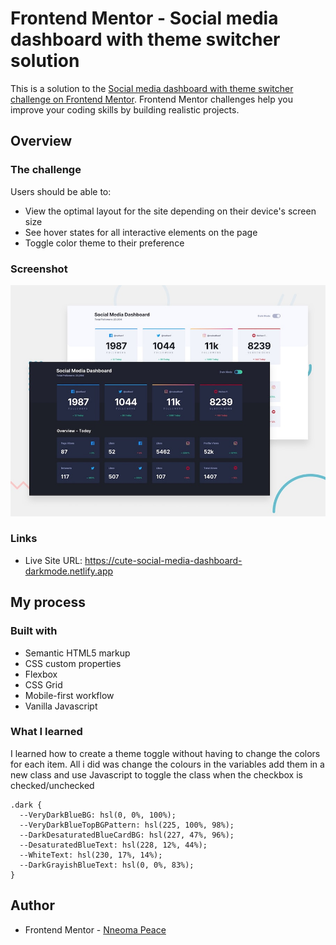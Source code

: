 # Frontend Mentor - Social media dashboard with theme switcher solution

This is a solution to the [Social media dashboard with theme switcher challenge on Frontend Mentor](https://www.frontendmentor.io/challenges/social-media-dashboard-with-theme-switcher-6oY8ozp_H). Frontend Mentor challenges help you improve your coding skills by building realistic projects.

## Overview

### The challenge

Users should be able to:

- View the optimal layout for the site depending on their device's screen size
- See hover states for all interactive elements on the page
- Toggle color theme to their preference

### Screenshot

![Design preview for the Social media dashboard with theme switcher coding challenge](./design/desktop-preview.jpg)

### Links

- Live Site URL: https://cute-social-media-dashboard-darkmode.netlify.app

## My process

### Built with

- Semantic HTML5 markup
- CSS custom properties
- Flexbox
- CSS Grid
- Mobile-first workflow
- Vanilla Javascript

### What I learned

I learned how to create a theme toggle without having to change the colors for each item. All i did was change the colours in the variables add them in a new class and use Javascript to toggle the class when the checkbox is checked/unchecked

```
.dark {
  --VeryDarkBlueBG: hsl(0, 0%, 100%);
  --VeryDarkBlueTopBGPattern: hsl(225, 100%, 98%);
  --DarkDesaturatedBlueCardBG: hsl(227, 47%, 96%);
  --DesaturatedBlueText: hsl(228, 12%, 44%);
  --WhiteText: hsl(230, 17%, 14%);
  --DarkGrayishBlueText: hsl(0, 0%, 83%);
}

```

## Author

- Frontend Mentor - [Nneoma Peace](https://www.frontendmentor.io/profile/SatellitePeace)
